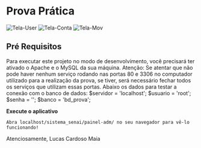 # Prova Prática
![Tela-User](https://user-images.githubusercontent.com/83316119/122696170-dcc6db80-d218-11eb-8f6d-92b84635be68.PNG)
![Tela-Conta](https://user-images.githubusercontent.com/83316119/122696210-f700b980-d218-11eb-9b85-974a0708694d.PNG)
![Tela-Mov](https://user-images.githubusercontent.com/83316119/122696212-f9631380-d218-11eb-9fa4-2ded92eff30f.PNG)

## Pré Requisitos
Para executar este projeto no modo de desenvolvimento, você precisará ter ativado o Apache e o MySQL da sua máquina.
Atenção: Se atentar que não pode haver nenhum serviço rodando nas portas 80 e 3306 no computador utilizado para a realização da prova, se tiver, será necessário fechar todos os serviços que utilizam essas portas.
Abaixo os dados para testar a conexão com o banco de dados:
$servidor = 'localhost';
$usuario = 'root';
$senha = '';
$banco = 'bd_prova';


**Execute o aplicativo**
```
Abra localhost/sistema_senai/painel-adm/ no seu navegador para vê-lo funcionando!
```

Atenciosamente,
Lucas Cardoso Maia